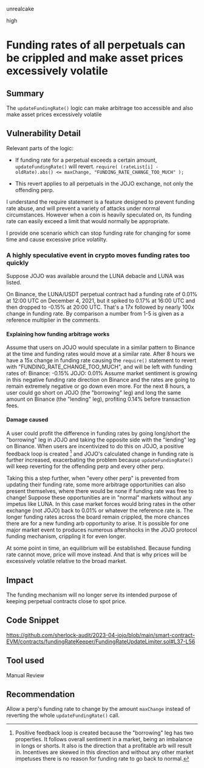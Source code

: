 unrealcake

high

# Funding rates of all perpetuals can be crippled and make asset prices excessively volatile

## Summary
The `updateFundingRate()` logic can make arbitrage too accessible and also make asset prices excessively volatile

## Vulnerability Detail

Relevant parts of the logic:

- If funding rate for a perpetual exceeds a certain amount, `updateFundingRate()` will revert.
``require(
                (rateList[i] - oldRate).abs() <= maxChange,
                "FUNDING_RATE_CHANGE_TOO_MUCH"
            );``

- This revert applies to all perpetuals in the JOJO exchange, not only the offending perp. 

I understand the require statement is a feature designed to prevent funding rate abuse, and will prevent a variety of attacks under normal circumstances. However when a coin is heavily speculated on, its funding rate can easily exceed a limit that would normally be appropriate. 

I provide one scenario which can stop funding rate for changing for some time and cause excessive price volatilty.

### A highly speculative event in crypto moves funding rates too quickly
Suppose JOJO was available around the LUNA debacle and LUNA was listed.

On Binance, the LUNA/USDT perpetual contract had a funding rate of 0.01% at 12:00 UTC on December 4, 2021, but it spiked to 0.17% at 16:00 UTC and then dropped to -0.15% at 20:00 UTC. That's a 17x followed by nearly 100x change in funding rate. By comparison a number from 1-5 is given as a reference multiplier in the comments.

#### Explaining how funding arbitrage works
Assume that users on JOJO would speculate in a similar pattern to Binance at the time and funding rates would move at a similar rate. After 8 hours we have a 15x change in funding rate causing the `require()` statement to revert with "FUNDING_RATE_CHANGE_TOO_MUCH", and will be left with funding rates of:
Binance: -0.15%
JOJO: 0.01%
Assume market sentiment is growing in this negative funding rate direction on Binance and the rates are going to remain extremely negative or go down even more. For the next 8 hours, a user could go short on JOJO (the "borrowing" leg) and long the same amount on Binance (the "lending" leg), profiting 0.14% before transaction fees. 

#### Damage caused
A user could profit the difference in funding rates by going long/short the "borrowing" leg in JOJO and taking the opposite side with the "lending" leg on Binance. When users are incentivized to do this on JOJO, a positive feedback loop is created [^1] and JOJO's calculated change in funding rate is further increased, exacerbating the problem because `updateFundingRate()` will keep reverting for the offending perp and every other perp.

Taking this a step further, when "every other perp" is prevented from updating their funding rate, some more arbitrage opportunities can also present themselves, where there would be none if funding rate was free to change! Suppose these opportunities are in "normal" markets without any impetus like LUNA. In this case market forces would bring rates in the other exchange (not JOJO) back to 0.01% or whatever the reference rate is. The longer funding rates across the board remain crippled, the more chances there are for a new funding arb opportunity to arise. It is possible for one major market event to produces numerous aftershocks in the JOJO protocol funding mechanism, crippling it for even longer.

At some point in time, an equilibrium will be established. Because funding rate cannot move, price will move instead. And that is why prices will be excessively volatile relative to the broad market.

[^1]: Positive feedback loop is created because the "borrowing" leg has two properties. It follows overall sentiment in a market, being an imbalance in longs or shorts. It also is the direction that a profitable arb will result in. Incentives are skewed in this direction and without any other market impetuses there is no reason for funding rate to go back to normal.

## Impact
The funding mechanism will no longer serve its intended purpose of keeping perpetual contracts close to spot price.


## Code Snippet

https://github.com/sherlock-audit/2023-04-jojo/blob/main/smart-contract-EVM/contracts/fundingRateKeeper/FundingRateUpdateLimiter.sol#L37-L56

## Tool used

Manual Review

## Recommendation

Allow a perp's funding rate to change by the amount `maxChange` instead of reverting the whole `updateFundingRate()` call.
